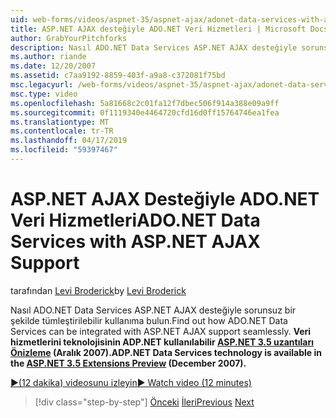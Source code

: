 ```yaml
---
uid: web-forms/videos/aspnet-35/aspnet-ajax/adonet-data-services-with-aspnet-ajax-support
title: ASP.NET AJAX desteğiyle ADO.NET Veri Hizmetleri | Microsoft Docs
author: GrabYourPitchforks
description: Nasıl ADO.NET Data Services ASP.NET AJAX desteğiyle sorunsuz bir şekilde tümleştirilebilir kullanıma bulun. ASP.NET 3.5 E. içinde ADP.NET veri hizmetlerini teknolojisinin kullanılabilir...
ms.author: riande
ms.date: 12/20/2007
ms.assetid: c7aa9192-8859-403f-a9a8-c372081f75bd
msc.legacyurl: /web-forms/videos/aspnet-35/aspnet-ajax/adonet-data-services-with-aspnet-ajax-support
msc.type: video
ms.openlocfilehash: 5a81668c2c01fa12f7dbec506f914a388e09a9ff
ms.sourcegitcommit: 0f1119340e4464720cfd16d0ff15764746ea1fea
ms.translationtype: MT
ms.contentlocale: tr-TR
ms.lasthandoff: 04/17/2019
ms.locfileid: "59397467"
---
```

# <a name="adonet-data-services-with-aspnet-ajax-support"></a><span data-ttu-id="b6270-104">ASP.NET AJAX Desteğiyle ADO.NET Veri Hizmetleri</span><span class="sxs-lookup"><span data-stu-id="b6270-104">ADO.NET Data Services with ASP.NET AJAX Support</span></span>

<span data-ttu-id="b6270-105">tarafından [Levi Broderick](https://github.com/GrabYourPitchforks)</span><span class="sxs-lookup"><span data-stu-id="b6270-105">by [Levi Broderick](https://github.com/GrabYourPitchforks)</span></span>

<span data-ttu-id="b6270-106">Nasıl ADO.NET Data Services ASP.NET AJAX desteğiyle sorunsuz bir şekilde tümleştirilebilir kullanıma bulun.</span><span class="sxs-lookup"><span data-stu-id="b6270-106">Find out how ADO.NET Data Services can be integrated with ASP.NET AJAX support seamlessly.</span></span> <span data-ttu-id="b6270-107">**Veri hizmetlerini teknolojisinin ADP.NET kullanılabilir [ASP.NET 3.5 uzantıları Önizleme](https://www.asp.net/downloads/35-sp1#find) (Aralık 2007).**</span><span class="sxs-lookup"><span data-stu-id="b6270-107">**ADP.NET Data Services technology is available in the [ASP.NET 3.5 Extensions Preview](https://www.asp.net/downloads/35-sp1#find) (December 2007).**</span></span>

[<span data-ttu-id="b6270-108">&#9654;(12 dakika) videosunu izleyin</span><span class="sxs-lookup"><span data-stu-id="b6270-108">&#9654; Watch video (12 minutes)</span></span>](https://channel9.msdn.com/Blogs/ASP-NET-Site-Videos/adonet-data-services-with-aspnet-ajax-support)

> [!div class="step-by-step"]
> <span data-ttu-id="b6270-109">[Önceki](aspnet-ajax-a-demonstration-of-aspnet-ajax.md)
> [İleri](introduction-to-aspnet-ajax-history.md)</span><span class="sxs-lookup"><span data-stu-id="b6270-109">[Previous](aspnet-ajax-a-demonstration-of-aspnet-ajax.md)
[Next](introduction-to-aspnet-ajax-history.md)</span></span>
